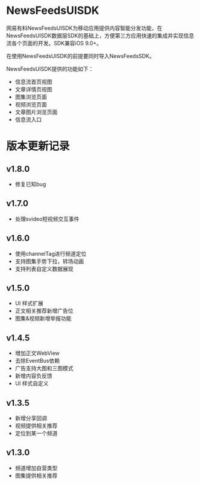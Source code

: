# NewsFeedsUISDK
网易有料NewsFeedsUISDK为移动应用提供内容智能分发功能，在NewsFeedsUISDK数据层SDK的基础上，方便第三方应用快速的集成并实现信息流各个页面的开发。SDK兼容iOS 9.0+。

在使用NewsFeedsUISDK的前提要同时导入NewsFeedsSDK。

NewsFeedsUISDK提供的功能如下：

- 信息流首页视图
- 文章详情页视图
- 图集浏览页面
- 视频浏览页面
- 文章图片浏览页面
- 信息流入口

# 版本更新记录

## v1.8.0
- 修复已知bug

## v1.7.0
- 处理svideo短视频交互事件

## v1.6.0
- 使用channelTag进行频道定位
- 支持图集手势下拉，转场动画
- 支持列表自定义数据展现

## v1.5.0
- UI 样式扩展
- 正文相关推荐新增广告位
- 图集&视频新增举报功能

## v1.4.5
- 增加正文WebView
- 去除EventBus依赖
- 广告支持大图和三图模式
- 新增内容负反馈
- UI 样式自定义

## v1.3.5
- 新增分享回调
- 视频提供相关推荐
- 定位到某一个频道

## v1.3.0
- 频道增加自营类型
- 图集提供相关推荐
